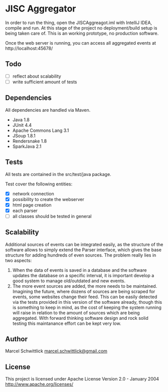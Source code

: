JISC Aggregator
===============
In order to run the thing, open the JISCAggreagot.iml with IntelliJ IDEA, compile and run. At this stage of the project
no deployment/build setup is being taken care of. This is an working prototype, no production software.

Once the web server is running, you can access all aggregated events at http://localhost:45678/

Todo
----
- [ ] reflect about scalability
- [ ] write sufficient amount of tests

Dependencies
------------
All dependencies are handled via Maven.

- Java 1.8
- JUnit 4.4
- Apache Commons Lang 3.1
- JSoup 1.8.1
- Rendersnake 1.8
- SparkJava 2.1

Tests
-----
All tests are contained in the src/test/java package.

Test cover the following entities:
- [x] network connection
- [x] possibility to create the webserver
- [x] html page creation
- [x] each parser
- [ ] all classes should be tested in general

Scalability
-----------
Additional sources of events can be integrated easily, as the structure of the software allows to simply extend the
Parser interface, which gives the base structure for adding hundreds of even sources. The problem really lies in two aspects:

1. When the data of events is saved in a database and the software updates the database on a specific interval, it is
important develop a good system to manage old/outdated and new events.
2. The more event sources are added, the more needs to be maintained. Imagining the future, where dozens of sources
are being scraped for events, some websites change their feed. This can be easily detected via the tests provided in this
version of the software already, though this is something to keep in mind, as the cost of keeping the system running
will raise in relation to the amount of sources which are being aggregated. With forward thinking software design
and rock solid testing this maintanance effort can be kept very low.

Author
------
Marcel Schwittlick
marcel.schwittlick@gmail.com

License
-------
This project is licensed under Apache License Version 2.0 - January 2004
http://www.apache.org/licenses/
